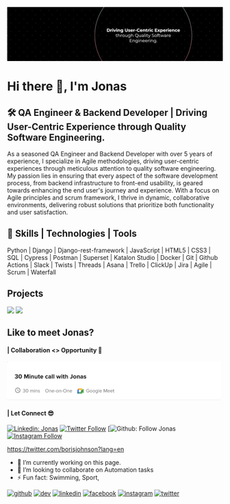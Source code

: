 <img src="jonasjon.png" >

# Hi there 👋, I'm Jonas

## 🛠️ QA Engineer & Backend Developer | Driving User-Centric Experience through Quality Software Engineering.

As a seasoned QA Engineer and Backend Developer with over 5 years of experience, I specialize in Agile methodologies, driving user-centric experiences through meticulous attention to quality software engineering. My passion lies in ensuring that every aspect of the software development process, from backend infrastructure to front-end usability, is geared towards enhancing the end user's journey and experience. With a focus on Agile principles and scrum framework, I thrive in dynamic, collaborative environments, delivering robust solutions that prioritize both functionality and user satisfaction.

## 🔧 Skills | Technologies | Tools
Python | Django | Django-rest-framework | JavaScript | HTML5 | CSS3 | SQL | Cypress | Postman | Superset | Katalon Studio | Docker | Git | Github Actions | Slack | Twists | Threads | Asana | Trello | ClickUp | Jira | Agile | Scrum | Waterfall

## Projects
![](https://img.shields.io/badge/Python?style=flat&logo=linux&logoColor=white&color=2bbc8a)
![](https://img.shields.io/badge/OS-Linux-informational?style=flat&logo=linux&logoColor=white&color=2bbc8a)


## Like to meet Jonas?

#### | Collaboration <> Opportunity 🤝
<a href="https://calendly.com/thejonasjon/30min" target="_blank"><img width="500" alt="jonas meet_link" src="meeting_with_thejonasjon.png"></a>

#### | Let Connect 😎
[![Linkedin: Jonas](https://img.shields.io/badge/-LinkedIn-blue?style=flat-square&logo=Linkedin&logoColor=white&link=https://www.linkedin.com/in/anmol-p-singh/)](https://www.linkedin.com/in/thejonasjon/)
[![Twitter Follow](https://img.shields.io/twitter/follow/thejonasjon?label=Follow)](https://twitter.com/intent/follow?screen_name=thejonasjon)
[![Github: Follow Jonas](https://img.shields.io/github/followers/thejonasjon?label=Follow&style=social)
[![Instagram Follow](https://img.shields.io/instagram/follow/thejonasjon?label=Follow)](https://www.instagram.com/thejonasjon/follow?screen_name=thejonasjon)


https://twitter.com/borisjohnson?lang=en
- 🔭 I’m currently working on this page. 
- 👯 I’m looking to collaborate on Automation tasks 
- ⚡ Fun fact: Swimming, Sport,  


[<img src='https://cdn.jsdelivr.net/npm/simple-icons@3.0.1/icons/github.svg' alt='github' height='40'>](https://github.com/thejonasjon)  [<img src='https://cdn.jsdelivr.net/npm/simple-icons@3.0.1/icons/dev-dot-to.svg' alt='dev' height='40'>](https://dev.to/thejonasjon)  [<img src='https://cdn.jsdelivr.net/npm/simple-icons@3.0.1/icons/linkedin.svg' alt='linkedin' height='40'>](https://www.linkedin.com/in/thejonasjon/)  [<img src='https://cdn.jsdelivr.net/npm/simple-icons@3.0.1/icons/facebook.svg' alt='facebook' height='40'>](https://www.facebook.com/thejonasjon)  [<img src='https://cdn.jsdelivr.net/npm/simple-icons@3.0.1/icons/instagram.svg' alt='instagram' height='40'>](https://www.instagram.com/thejonasjon/)  [<img src='https://cdn.jsdelivr.net/npm/simple-icons@3.0.1/icons/twitter.svg' alt='twitter' height='40'>](https://twitter.com/thejonasjon)  
